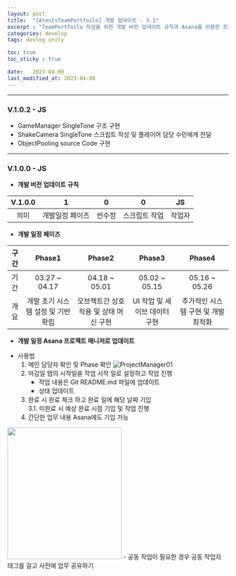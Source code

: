 ```yaml
---
layout: post
title:  "[AtentsTeamPortfoilo] 개발 업데이트 - V.1"
excerpt : "TeamPortfoilo 작성을 위한 개발 버전 업데이트 규칙과 Asana를 이용한 프로젝트 매니지먼트"
categories: develop
tags: devlog unity

toc: true
toc_sticky : true

date:   2023-04-08
last_modified_at: 2023-04-08
---
```


---
### V.1.0.2 - JS
* GameManager SingleTone 구조 구현  
* ShakeCamera SingleTone 스크립트 작성 및 플레이어 담당 수민에게 전달  
* ObjectPooling source Code 구현  

***
### V.1.0.0 - JS  

* __개발 버전 업데이트 규칙__  

|V.1.0.0  | 1             | 0            |  0           | JS      |
|:-------:|:-------------:|:------------:|:------------:|:-------:|
|   의미  | 개발일정 페이즈 | 씬수정       | 스크립트 작업 |작업자    |


* __개발 일정 페이즈__
  

|구간   |    Phase1    |     Phase2   |      Phase3   |     Phase4    |
|:----:|:------------:|:------------:|:-------------:|:-------------:|
|기간   |03.27 ~ 04.17| 04.18 ~ 05.01 | 05.02 ~ 05.15 | 05.16 ~ 05.26 |
|개요   | 개발 초기 시스템 설정 및 기반 확립 | 오브젝트간 상호작용 및 상태 머신 구현 | UI 작업 및 세이브 데이터 구현| 추가적인 시스템 구현 및 개발 최적화| 


* __개발 일정 Asana 프로젝트 매니저로 업데이트__

- 사용법  
  1. 메인 담당자 확인 및 Phase 확인
![ProjectManager01](https://user-images.githubusercontent.com/105345909/230705711-a3b1db32-9918-4815-9d6e-0f82869dbb8b.PNG)
  2. 마감일 탭의 시작일을 작업 시작 일로 설정하고 작업 진행  
      - 작업 내용은 Git README.md 파일에 업데이트
      - 상태 업데이트 
  3. 완료 시 완료 체크 하고 완료 일에 해당 날짜 기입    
    3.1. 미완료 시 예상 완료 시점 기입 및 작업 진행 
  4. 간단한 업무 내용 Asana에도 기입 가능  
<img src = "https://user-images.githubusercontent.com/105345909/230705713-2d2a0ddb-fdeb-438e-8949-3ff0a6e94bfb.PNG" width = "260" height ="300"/>
       - 공동 작업이 필요한 경우 공동 작업자 태그를 걸고 사전에 업무 공유하기
